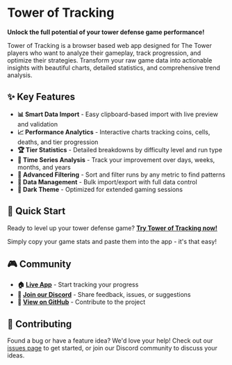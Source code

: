 # Tower of Tracking

**Unlock the full potential of your tower defense game performance!**

Tower of Tracking is a browser based web app designed for The Tower players who want to analyze their gameplay, track progression, and optimize their strategies. Transform your raw game data into actionable insights with beautiful charts, detailed statistics, and comprehensive trend analysis.

## ✨ Key Features

- **📊 Smart Data Import** - Easy clipboard-based import with live preview and validation
- **📈 Performance Analytics** - Interactive charts tracking coins, cells, deaths, and tier progression
- **🏆 Tier Statistics** - Detailed breakdowns by difficulty level and run type
- **📅 Time Series Analysis** - Track your improvement over days, weeks, months, and years
- **🎯 Advanced Filtering** - Sort and filter runs by any metric to find patterns
- **💾 Data Management** - Bulk import/export with full data control
- **🌙 Dark Theme** - Optimized for extended gaming sessions

## 🚀 Quick Start

Ready to level up your tower defense game? **[Try Tower of Tracking now!](https://jarekb84.github.io/TowerOfTracking)**

Simply copy your game stats and paste them into the app - it's that easy!

## 🎮 Community

- **🏠 [Live App](https://jarekb84.github.io/TowerOfTracking)** - Start tracking your progress
- **💬 [Join our Discord](https://discord.gg/J444xGFbTt)** - Share feedback, issues, or suggestions
- **🐙 [View on GitHub](https://github.com/jarekb84/TowerOfTracking)** - Contribute to the project

## 🤝 Contributing

Found a bug or have a feature idea? We'd love your help! Check out our [issues page](https://github.com/jarekb84/TowerOfTracking/issues) to get started, or join our Discord community to discuss your ideas.
